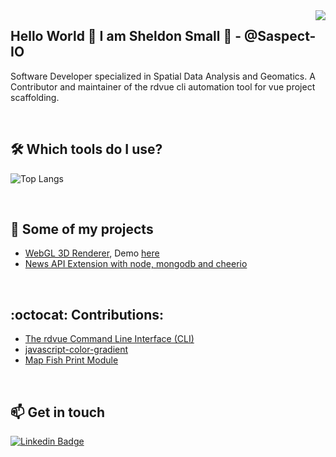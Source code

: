 <img align='right' src="https://github-readme-stats.vercel.app/api?username=saspect-io&show_icons=true&theme=dracula">

## Hello World 👋 I am Sheldon Small 🤔 - @Saspect-IO

Software Developer specialized in Spatial Data Analysis and Geomatics. A Contributor and maintainer of the rdvue cli automation tool for vue project scaffolding.

&nbsp;
&nbsp;

## 🛠️ Which tools do I use?

![Top Langs](https://github-readme-stats.vercel.app/api/top-langs/?username=saspect-io&layout=compact)

&nbsp;
&nbsp;

## 🚀 Some of my projects

- [WebGL 3D Renderer](https://github.com/Saspect-IO/webgl-3d-renderer), Demo [here](https://saspect-io.github.io/webgl-3d-renderer/)
- [News API Extension with node, mongodb and cheerio](https://github.com/Saspect-IO/Node-Express-Cheerio-Mongodb-REST-API)

&nbsp;
&nbsp;

## :octocat: Contributions:

- [The rdvue Command Line Interface (CLI)](https://github.com/realdecoy/rdvue)
- [javascript-color-gradient](https://github.com/Adrinlol/javascript-color-gradient)
- [Map Fish Print Module](https://github.com/Saspect-IO/SimcoeCountyWebViewer)

&nbsp;
&nbsp; 
## 📫 Get in touch

[![Linkedin Badge](https://img.shields.io/badge/linkedin-%230077B5.svg?&style=for-the-badge&logo=linkedin&logoColor=white)](https://www.linkedin.com/in/sheldon-small-13672160/)
